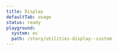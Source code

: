 ```yaml
---
title: Display
defaultTab: usage
status: ready
playground:
  system: ec
  path: /story/utilities-display--custom
---
```

